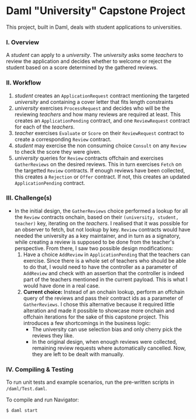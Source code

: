 # Daml "University" Capstone Project
This project, built in Daml, deals with student applications to universities.

### I. Overview 
A *student* can apply to a *university*. The *university* asks some *teachers*
to review the application and decides whether to welcome or reject the student
based on a score determined by the gathered reviews.

### II. Workflow
1. *student* creates an `ApplicationRequest` contract mentioning the targeted
   *university* and containing a cover letter that fits length constraints
2. *university* exercises `ProcessRequest` and decides who will be the
   reviewing *teachers* and how many reviews are required at least. This
   creates an `ApplicationPending` contract, and one `ReviewRequest` contract
   for each of the *teachers*.
3. *teacher* exercises `Evaluate` or `Score` on their `ReviewRequest` contract
   to create a corresponding `Review` contract.
4. *student* may exercise the non consuming choice `Consult` on any `Review` to
   check the score they were given.
5. *university* queries for `Review` contracts offchain and exercises
   `GatherReviews` on the desired reviews. This in turn exercises `Fetch` on
   the targetted `Review` contracts. If enough reviews have been collected,
   this creates a `Rejection` or `Offer` contract. If not, this creates an
   updated `ApplicationPending` contract.

### III. Challenge(s)

* In the initial design, the `GatherReviews` choice performed a lookup for all
  the `Review` contracts onchain, based on their `(university, student,
  teacher)` key, iterating on the *teachers*. I realised that it was possible
  for an observer to fetch, but not lookup by key. `Review` contracts would
  have needed the university as a key maintainer, and in turn as a signatory,
  while creating a review is supposed to be done from the teacher's
  perspective. From there, I saw two possible design modifications:
    1. Have a choice `AddReview` in `ApplicationPending` that the teachers can
       exercise. Since there is a whole set of teachers who should be able to
       do that, I would need to have the controller as a parameter of
       `AddReview` and check with an assertion that the controller is indeed
       part of the teachers mentioned in the current payload. This is what I
       would have done in a real case.
    2. **Current choice:** Instead of an onchain lookup, perform an offchain
       query of the reviews and pass their contract ids as a parameter of
       `GatherReviews`. I chose this alternative because it required little
       alteration and made it possible to showcase more onchain and offchain
       iterations for the sake of this capstone project. This introduces a few
       shortcomings in the business logic:
        * The university can use selection bias and only cherry pick the
          reviews they like.
        * In the original design, when enough reviews were collected, remaining
          review requests where automatically cancelled. Now, they are left to
          be dealt with manually.

### IV. Compiling & Testing

To run unit tests and example scenarios, run the pre-written scripts in
`/daml/Test.daml`.

To compile and run Navigator:

```
$ daml start
```
